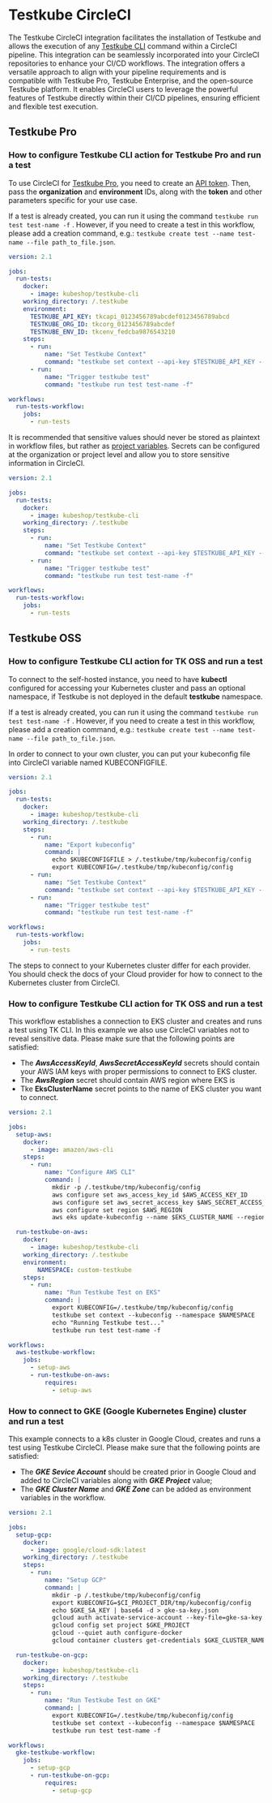# Testkube CircleCI

The Testkube CircleCI integration facilitates the installation of Testkube and allows the execution of any [Testkube CLI](https://docs.testkube.io/cli/testkube) command within a CircleCI pipeline. This integration can be seamlessly incorporated into your CircleCI repositories to enhance your CI/CD workflows.
The integration offers a versatile approach to align with your pipeline requirements and is compatible with Testkube Pro, Testkube Enterprise, and the open-source Testkube platform. It enables CircleCI users to leverage the powerful features of Testkube directly within their CI/CD pipelines, ensuring efficient and flexible test execution.

## Testkube Pro

### How to configure Testkube CLI action for Testkube Pro and run a test

To use CircleCI for [Testkube Pro](https://app.testkube.io/), you need to create an [API token](https://docs.testkube.io/testkube-pro/articles/organization-management/#api-tokens).
Then, pass the **organization** and **environment** IDs, along with the **token** and other parameters specific for your use case.

If a test is already created, you can run it using the command `testkube run test test-name -f` . However, if you need to create a test in this workflow, please add a creation command, e.g.: `testkube create test --name test-name --file path_to_file.json`.

```yaml
version: 2.1

jobs:
  run-tests:
    docker:
      - image: kubeshop/testkube-cli
    working_directory: /.testkube
    environment:
      TESTKUBE_API_KEY: tkcapi_0123456789abcdef0123456789abcd
      TESTKUBE_ORG_ID: tkcorg_0123456789abcdef
      TESTKUBE_ENV_ID: tkcenv_fedcba9876543210
    steps:
      - run:
          name: "Set Testkube Context"
          command: "testkube set context --api-key $TESTKUBE_API_KEY --org $TESTKUBE_ORG_ID --env $TESTKUBE_ENV_ID --cloud-root-domain testkube.dev"
      - run:
          name: "Trigger testkube test"
          command: "testkube run test test-name -f"

workflows:
  run-tests-workflow:
    jobs:
      - run-tests
```

It is recommended that sensitive values should never be stored as plaintext in workflow files, but rather as [project variables](https://circleci.com/docs/set-environment-variable/#set-an-environment-variable-in-a-project).  Secrets can be configured at the organization or project level and allow you to store sensitive information in CircleCI.

```yaml
version: 2.1

jobs:
  run-tests:
    docker:
      - image: kubeshop/testkube-cli
    working_directory: /.testkube
    steps:
      - run:
          name: "Set Testkube Context"
          command: "testkube set context --api-key $TESTKUBE_API_KEY --org $TESTKUBE_ORG_ID --env $TESTKUBE_ENV_ID --cloud-root-domain testkube.dev"
      - run:
          name: "Trigger testkube test"
          command: "testkube run test test-name -f"

workflows:
  run-tests-workflow:
    jobs:
      - run-tests
```
## Testkube OSS

### How to configure Testkube CLI action for TK OSS and run a test

To connect to the self-hosted instance, you need to have **kubectl** configured for accessing your Kubernetes cluster and pass an optional namespace, if Testkube is not deployed in the default **testkube** namespace. 

If a test is already created, you can run it using the command `testkube run test test-name -f` . However, if you need to create a test in this workflow, please add a creation command, e.g.: `testkube create test --name test-name --file path_to_file.json`.

In order to connect to your own cluster, you can put your kubeconfig file into CircleCI variable named KUBECONFIGFILE.

```yaml
version: 2.1

jobs:
  run-tests:
    docker:
      - image: kubeshop/testkube-cli
    working_directory: /.testkube
    steps:
      - run: 
          name: "Export kubeconfig"
          command: |
            echo $KUBECONFIGFILE > /.testkube/tmp/kubeconfig/config
            export KUBECONFIG=/.testkube/tmp/kubeconfig/config
      - run:
          name: "Set Testkube Context"
          command: "testkube set context --api-key $TESTKUBE_API_KEY --org $TESTKUBE_ORG_ID --env $TESTKUBE_ENV_ID --cloud-root-domain testkube.dev"
      - run:
          name: "Trigger testkube test"
          command: "testkube run test test-name -f"

workflows:
  run-tests-workflow:
    jobs:
      - run-tests
```

The steps to connect to your Kubernetes cluster differ for each provider. You should check the docs of your Cloud provider for how to connect to the Kubernetes cluster from CircleCI.

### How to configure Testkube CLI action for TK OSS and run a test

This workflow establishes a connection to EKS cluster and creates and runs a test using TK CLI. In this example we also use CircleCI variables not to reveal sensitive data. Please make sure that the following points are satisfied:
- The **_AwsAccessKeyId_**, **_AwsSecretAccessKeyId_** secrets should contain your AWS IAM keys with proper permissions to connect to EKS cluster.
- The **_AwsRegion_** secret should contain AWS region where EKS is
- Tke **EksClusterName** secret points to the name of EKS cluster you want to connect.

```yaml
version: 2.1

jobs:
  setup-aws:
    docker:
      - image: amazon/aws-cli
    steps:
      - run:
          name: "Configure AWS CLI"
          command: |
            mkdir -p /.testkube/tmp/kubeconfig/config
            aws configure set aws_access_key_id $AWS_ACCESS_KEY_ID
            aws configure set aws_secret_access_key $AWS_SECRET_ACCESS_KEY
            aws configure set region $AWS_REGION
            aws eks update-kubeconfig --name $EKS_CLUSTER_NAME --region $AWS_REGION --kubeconfig /.testkube/tmp/kubeconfig/config

  run-testkube-on-aws:
    docker:
      - image: kubeshop/testkube-cli
    working_directory: /.testkube
    environment:
        NAMESPACE: custom-testkube
    steps:
      - run:
          name: "Run Testkube Test on EKS"
          command: |
            export KUBECONFIG=/.testkube/tmp/kubeconfig/config
            testkube set context --kubeconfig --namespace $NAMESPACE
            echo "Running Testkube test..."
            testkube run test test-name -f

workflows:
  aws-testkube-workflow:
    jobs:
      - setup-aws
      - run-testkube-on-aws:
          requires:
            - setup-aws
```

### How to connect to GKE (Google Kubernetes Engine) cluster and run a test 

This example connects to a k8s cluster in Google Cloud, creates and runs a test using Testkube CircleCI. Please make sure that the following points are satisfied:
- The **_GKE Sevice Account_** should be created prior in Google Cloud and added to CircleCI variables along with **_GKE Project_** value;
- The **_GKE Cluster Name_** and **_GKE Zone_** can be added as environment variables in the workflow.


```yaml
version: 2.1

jobs:
  setup-gcp:
    docker:
      - image: google/cloud-sdk:latest
    working_directory: /.testkube
    steps:
      - run:
          name: "Setup GCP"
          command: |
            mkdir -p /.testkube/tmp/kubeconfig/config
            export KUBECONFIG=$CI_PROJECT_DIR/tmp/kubeconfig/config
            echo $GKE_SA_KEY | base64 -d > gke-sa-key.json
            gcloud auth activate-service-account --key-file=gke-sa-key.json
            gcloud config set project $GKE_PROJECT
            gcloud --quiet auth configure-docker
            gcloud container clusters get-credentials $GKE_CLUSTER_NAME --zone $GKE_ZONE

  run-testkube-on-gcp:
    docker:
      - image: kubeshop/testkube-cli
    working_directory: /.testkube
    steps:
      - run:
          name: "Run Testkube Test on GKE"
          command: |
            export KUBECONFIG=/.testkube/tmp/kubeconfig/config
            testkube set context --kubeconfig --namespace $NAMESPACE
            testkube run test test-name -f

workflows:
  gke-testkube-workflow:
    jobs:
      - setup-gcp
      - run-testkube-on-gcp:
          requires:
            - setup-gcp
```
